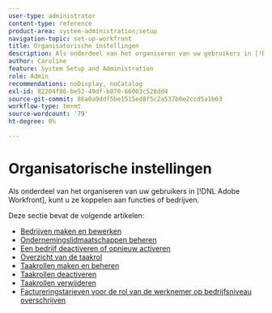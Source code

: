 ```yaml
---
user-type: administrator
content-type: reference
product-area: system-administration;setup
navigation-topic: set-up-workfront
title: Organisatorische instellingen
description: Als onderdeel van het organiseren van uw gebruikers in [!DNL Adobe Workfront], kunt u ze koppelen aan functies of bedrijven.
author: Caroline
feature: System Setup and Administration
role: Admin
recommendations: noDisplay, noCatalog
exl-id: 82204f86-be52-49df-b070-66003c528dd4
source-git-commit: 86a0a9ddf5be1515ed8f5c2a537b0e2ccd5a1b63
workflow-type: tm+mt
source-wordcount: '79'
ht-degree: 0%

---
```


# Organisatorische instellingen

Als onderdeel van het organiseren van uw gebruikers in [!DNL Adobe Workfront], kunt u ze koppelen aan functies of bedrijven.

Deze sectie bevat de volgende artikelen:

* [Bedrijven maken en bewerken](../../../administration-and-setup/set-up-workfront/organizational-setup/create-and-edit-companies.md)
* [Ondernemingslidmaatschappen beheren](../../../administration-and-setup/set-up-workfront/organizational-setup/manage-company-memberships.md)
* [Een bedrijf deactiveren of opnieuw activeren](../../../administration-and-setup/set-up-workfront/organizational-setup/deactivate-a-company.md)
* [Overzicht van de taakrol](../../../administration-and-setup/set-up-workfront/organizational-setup/job-role-overview.md)
* [Taakrollen maken en beheren](../../../administration-and-setup/set-up-workfront/organizational-setup/create-manage-job-roles.md)
* [Taakrollen deactiveren](../../../administration-and-setup/set-up-workfront/organizational-setup/deactivate-job-roles.md)
* [Taakrollen verwijderen](../../../administration-and-setup/set-up-workfront/organizational-setup/delete-job-roles.md)
* [Factureringstarieven voor de rol van de werknemer op bedrijfsniveau overschrijven](../../../administration-and-setup/set-up-workfront/organizational-setup/override-job-role-billing-rates-company-level.md)
